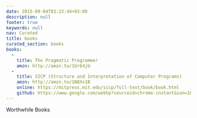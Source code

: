 ```yaml
---
date: 2015-09-04T03:23:44+03:00
description: null
footer: true
keywords: null
nav: Curated
title: books
curated_section: books
books: 
  - 
    title: The Pragmatic Programmer
    amzn: http://amzn.to/1Ur64jU
  - 
    title: SICP (Structure and Interpretation of Computer Programs)
    amzn: http://amzn.to/1NQXs1B
    online: https://mitpress.mit.edu/sicp/full-text/book/book.html
    github: https://www.google.com/webhp?sourceid=chrome-instant&ion=1&espv=2&ie=UTF-8&client=ubuntu#q=structure%20and%20interpretation%20of%20computer%20programs%20github
---
```


<p class="center caps">Worthwhile Books</p>